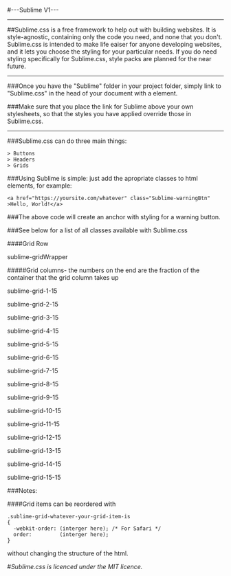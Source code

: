 #---Sublime V1---

----------

##Sublime.css is a free framework to help out with building websites. It is style-agnostic, containing only the code you need, and none that you don't. Sublime.css is intended to make life eaiser for anyone developing websites, and it lets you choose the styling for your particular needs. If you do need styling specifically for Sublime.css, style packs are planned for the near future.

----------

###Once you have the "Sublime" folder in your project folder, simply link to "Sublime.css" in the head of your document with a <link> element.

###Make sure that you place the link for Sublime above your own stylesheets, so that the styles you have applied override those in Sublime.css.

----------

###Sublime.css can do three main things:

    
    > Buttons
    > Headers
    > Grids

###Using Sublime is simple: just add the apropriate classes to html elements, for example:

`<a href="https://yoursite.com/whatever" class="Sublime-warningBtn" >Hello, World!</a>`

###The above code will create an anchor with styling for a warning button.

###See below for a list of all classes available with Sublime.css



####Grid Row

sublime-gridWrapper



#####Grid columns- the numbers on the end are the fraction of the container that the grid column takes up

sublime-grid-1-15

sublime-grid-2-15

sublime-grid-3-15

sublime-grid-4-15

sublime-grid-5-15

sublime-grid-6-15

sublime-grid-7-15

sublime-grid-8-15

sublime-grid-9-15

sublime-grid-10-15

sublime-grid-11-15

sublime-grid-12-15

sublime-grid-13-15

sublime-grid-14-15

sublime-grid-15-15



###Notes:

####Grid items can be reordered with
```
.sublime-grid-whatever-your-grid-item-is
{
  -webkit-order: (interger here); /* For Safari */
  order:         (interger here);
}
```
without changing the structure of the html.


#*Sublime.css is licenced under the MIT licence.*

